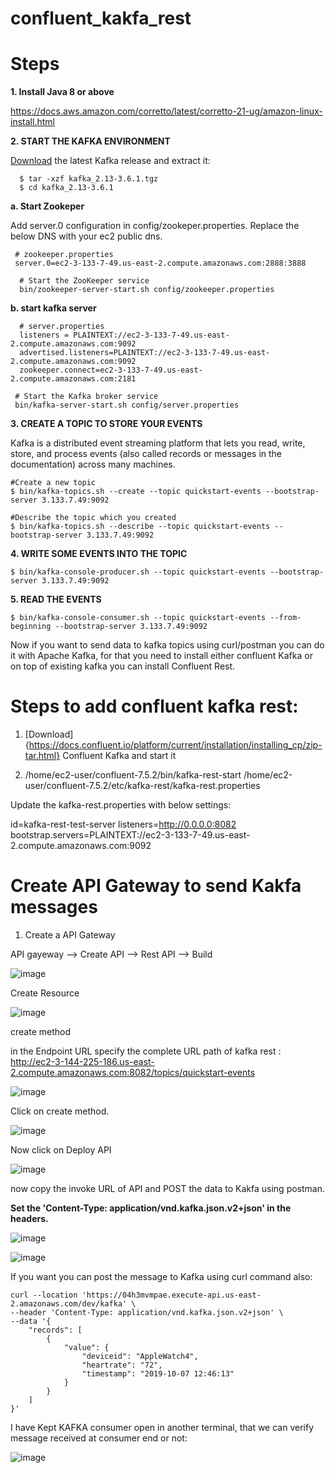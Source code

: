 # confluent_kakfa_rest

Steps
=====
**1. Install Java 8 or above**

https://docs.aws.amazon.com/corretto/latest/corretto-21-ug/amazon-linux-install.html

**2. START THE KAFKA ENVIRONMENT**

 [Download](https://dlcdn.apache.org/kafka/) the latest Kafka release and extract it: 

      $ tar -xzf kafka_2.13-3.6.1.tgz
      $ cd kafka_2.13-3.6.1

 **a. Start Zookeper**

Add server.0 configuration in config/zookeper.properties. Replace the below DNS with your ec2 public dns.

     # zookeeper.properties
     server.0=ec2-3-133-7-49.us-east-2.compute.amazonaws.com:2888:3888

      # Start the ZooKeeper service
      bin/zookeeper-server-start.sh config/zookeeper.properties
   
   **b. start kafka server**

      # server.properties
      listeners = PLAINTEXT://ec2-3-133-7-49.us-east-2.compute.amazonaws.com:9092
      advertised.listeners=PLAINTEXT://ec2-3-133-7-49.us-east-2.compute.amazonaws.com:9092
      zookeeper.connect=ec2-3-133-7-49.us-east-2.compute.amazonaws.com:2181

     # Start the Kafka broker service
     bin/kafka-server-start.sh config/server.properties

**3. CREATE A TOPIC TO STORE YOUR EVENTS**

Kafka is a distributed event streaming platform that lets you read, write, store, and process events (also called records or messages in the documentation) across many machines.

    #Create a new topic
    $ bin/kafka-topics.sh --create --topic quickstart-events --bootstrap-server 3.133.7.49:9092

    #Describe the topic which you created
    $ bin/kafka-topics.sh --describe --topic quickstart-events --bootstrap-server 3.133.7.49:9092

**4. WRITE SOME EVENTS INTO THE TOPIC**

    $ bin/kafka-console-producer.sh --topic quickstart-events --bootstrap-server 3.133.7.49:9092

**5. READ THE EVENTS**

    $ bin/kafka-console-consumer.sh --topic quickstart-events --from-beginning --bootstrap-server 3.133.7.49:9092

 
 Now if you want to send data to kafka topics using curl/postman you can do it with Apache Kafka,
 for that you need to install either confluent Kafka or on top of existing kafka you can install Confluent Rest.


Steps to add confluent kafka rest:
===================================
1. [Download]{https://docs.confluent.io/platform/current/installation/installing_cp/zip-tar.html} Confluent Kafka and start it

2. /home/ec2-user/confluent-7.5.2/bin/kafka-rest-start /home/ec2-user/confluent-7.5.2/etc/kafka-rest/kafka-rest.properties 

Update the kafka-rest.properties with below settings:

   id=kafka-rest-test-server
   listeners=http://0.0.0.0:8082
   bootstrap.servers=PLAINTEXT://ec2-3-133-7-49.us-east-2.compute.amazonaws.com:9092

Create API Gateway to send Kakfa messages
========================================
1. Create a API Gateway

API gayeway --> Create API --> Rest API --> Build

![image](https://github.com/tushardashpute/confluent_kakfa_rest/assets/74225291/19fbcc4d-6d8e-4404-93d1-784dbf5c28c8)

Create Resource

![image](https://github.com/tushardashpute/confluent_kakfa_rest/assets/74225291/3900073e-b71d-422b-a914-b6d7bf35ddef)

create method

in the Endpoint URL specify the complete URL path of kafka rest : http://ec2-3-144-225-186.us-east-2.compute.amazonaws.com:8082/topics/quickstart-events

![image](https://github.com/tushardashpute/confluent_kakfa_rest/assets/74225291/50e70269-b568-4310-a154-e92791facd7f)

Click on create method.

![image](https://github.com/tushardashpute/confluent_kakfa_rest/assets/74225291/8ca6a81c-56b8-429a-957e-d2d047cc7edc)

Now click on Deploy API

![image](https://github.com/tushardashpute/confluent_kakfa_rest/assets/74225291/969f086c-e316-4313-8a6c-38a5243418f6)

now copy the invoke URL of API and POST the data to Kakfa using postman. 

**Set the 'Content-Type: application/vnd.kafka.json.v2+json' in the headers.**

![image](https://github.com/tushardashpute/confluent_kakfa_rest/assets/74225291/4d6f8b6b-20a6-4338-9834-ca9604776634)

![image](https://github.com/tushardashpute/confluent_kakfa_rest/assets/74225291/4b32a025-6894-4224-bece-c93cdbb99bac)

If you want you can post the message to Kafka using curl command also:

    curl --location 'https://04h3mvmpae.execute-api.us-east-2.amazonaws.com/dev/kafka' \
    --header 'Content-Type: application/vnd.kafka.json.v2+json' \
    --data '{
        "records": [
            {
                "value": {
                    "deviceid": "AppleWatch4",
                    "heartrate": "72",
                    "timestamp": "2019-10-07 12:46:13"
                }
            }
        ]
    }'

I have Kept KAFKA consumer open in another terminal, that we can verify message received at consumer end or not:

![image](https://github.com/tushardashpute/confluent_kakfa_rest/assets/74225291/5ed30d3b-f2ed-428b-ac9c-ec06f97fadd5)



